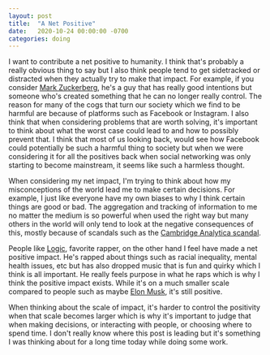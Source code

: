 ```yaml
---
layout: post
title:  "A Net Positive"
date:   2020-10-24 00:00:00 -0700
categories: doing
---
```

I want to contribute a net positive to humanity. I think that's probably a really obvious thing to say but I also think people tend to get sidetracked or distracted when they actually try to make that impact. For example, if you consider [Mark Zuckerberg][mark], he's a guy that has really good intentions but someone who's created something that he can no longer really control. The reason for many of the cogs that turn our society which we find to be harmful are because of platforms such as Facebook or Instagram. I also think that when considering problems that are worth solving, it's important to think about what the worst case could lead to and how to possibly prevent that. I think that most of us looking back, would see how Facebook could potentially be such a harmful thing to society but when we were considering it for all the positives back when social networking was only starting to become mainstream, it seems like such a harmless thought.

When considering my net impact, I'm trying to think about how my misconceptions of the world lead me to make certain decisions. For example, I just like everyone have my own biases to why I think certain things are good or bad. The aggregation and tracking of information to me no matter the medium is so powerful when used the right way but many others in the world will only tend to look at the negative consequences of this, mostly because of scandals such as the [Cambridge Analytica scandal][cambridge].

People like [Logic][logic], favorite rapper, on the other hand I feel have made a net positive impact. He's rapped about things such as racial inequality, mental health issues, etc but has also dropped music that is fun and quirky which I think is all important. He really feels purpose in what he raps which is why I think the positive impact exists. While it's on a much smaller scale compared to people such as maybe [Elon Musk][elon], it's still positive.

When thinking about the scale of impact, it's harder to control the positivity when that scale becomes larger which is why it's important to judge that when making decisions, or interacting with people, or choosing where to spend time. I don't really know where this post is leading but it's something I was thinking about for a long time today while doing some work.

[mark]: https://en.wikipedia.org/wiki/Mark_Zuckerberg
[cambridge]: https://en.wikipedia.org/wiki/Facebook%E2%80%93Cambridge_Analytica_data_scandal
[logic]: https://en.wikipedia.org/wiki/Logic_(rapper)
[elon]: https://en.wikipedia.org/wiki/Elon_Musk